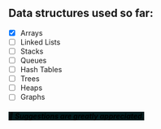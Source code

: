 ## Data structures used so far:
- [x] Arrays
- [ ] Linked Lists
- [ ] Stacks
- [ ] Queues
- [ ] Hash Tables
- [ ] Trees
- [ ] Heaps
- [ ] Graphs

##### <span style="color:white;"><mark style="background: #021C1E" >🛑 Suggestions are greatly appreciated. </span></mark> 
